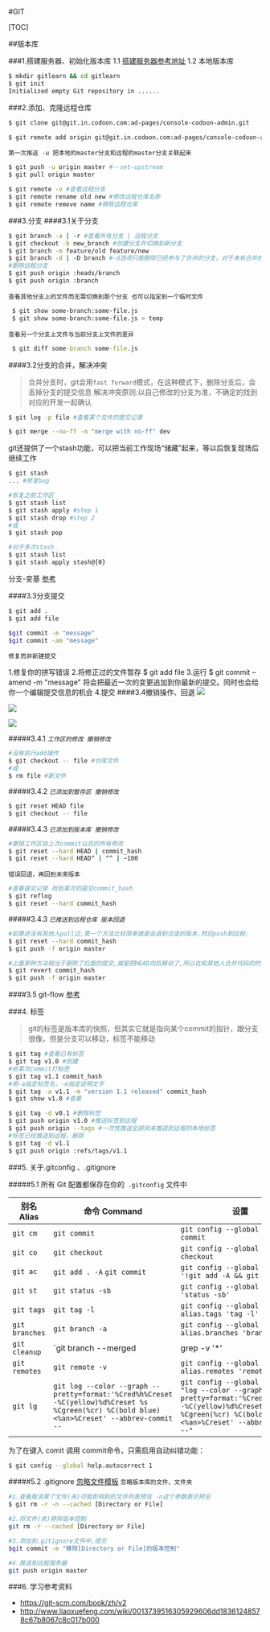 #GIT

[TOC]

##版本库

###1.搭建服务器、初始化版本库
1.1 [搭建服务器参考地址](http://www.liaoxuefeng.com/wiki/0013739516305929606dd18361248578c67b8067c8c017b000/00137583770360579bc4b458f044ce7afed3df579123eca000)
1.2 本地版本库
```bash
$ mkdir gitlearn && cd gitlearn
$ git init 
Initialized empty Git repository in ......
```
###2.添加、克隆远程仓库
```bash
$ git clone git@git.in.codoon.com:ad-pages/console-codoon-admin.git
```
```bash
$ git remote add origin git@git.in.codoon.com:ad-pages/console-codoon-admin.git
```
`第一次推送 -u 把本地的master分支和远程的master分支关联起来`
```bash
$ git push -u origin master #--set-upstream
$ git pull origin master
```
```bash
$ git remote -v #查看远程分支
$ git remote rename old new #修改远程仓库名称
$ git remote remove name #移除远程仓库
```

###3.分支
####3.1关于分支
```bash
$ git branch -a | -r #查看所有分支 | 远程分支
$ git checkout -b new_branch #创建分支并切换到新分支
$ git branch -m feature/old feature/new
$ git branch -d | -D branch #-d选项只能删除已经参与了合并的分支，对于未有合并的分支是无法删除的。如果想强制删除一个分支，可以使用-D选项
#删除远程分支
$ git push origin :heads/branch
$ git push origin :branch
```

`查看其他分支上的文件而无需切换到那个分支 也可以指定到一个临时文件`
```bash
 $ git show some-branch:some-file.js
 $ git show some-branch:some-file.js > temp
```
`查看另一个分支上文件与当前分支上文件的差异`
```cmd
 $ git diff some-branch some-file.js
```
####3.2分支的合并，解决冲突
>合并分支时，git会用`fast forward`模式，在这种模式下，删除分支后，会丢掉分支的提交信息
>解决冲突原则:以自己修改的分支为准，不确定的找到对应的开发一起确认
```bash
$ git log -p file #查看某个文件的提交记录

$ git merge --no-ff -m "merge with no-ff" dev
```
git还提供了一个stash功能，可以把当前工作现场“储藏”起来，等以后恢复现场后继续工作
```bash
$ git stash
... #修复bug

#恢复之前工作区
$ git stash list
$ git stash apply #step 1
$ git stash drop #step 2
#或
$ git stash pop

#对于多次stash
$ git stash list
$ git stash apply stash@{0}
```
分支-变基  [参考](https://git-scm.com/book/zh/v2/Git-%E5%88%86%E6%94%AF-%E5%8F%98%E5%9F%BA)

####3.3分支提交
```bash
$ git add .
$ git add file

$git commit -m "message"
$git commit -am "message"

```
`修复而非新建提交`

1.修复你的拼写错误
2.将修正过的文件暂存 \$ git add file 
3.运行 $ git commit –amend -m "message" 将会把最近一次的变更追加到你最新的提交。同时也会给你一个编辑提交信息的机会
4.提交
####3.4撤销操作、回退
![](http://www.liaoxuefeng.com/files/attachments/001384907702917346729e9afbf4127b6dfbae9207af016000/0)

![](http://www.liaoxuefeng.com/files/attachments/001384907720458e56751df1c474485b697575073c40ae9000/0)

![](http://www.liaoxuefeng.com/files/attachments/0013849077337835a877df2d26742b88dd7f56a6ace3ecf000/0)

#####3.4.1 *`工作区的修改 撤销修改`*
```bash
#没有执行add操作 
$ git checkout -- file #仓库文件
#或
$ rm file #新文件
```
#####3.4.2 *`已添加到暂存区 撤销修改`*
```bash
$ git reset HEAD file
$ git checkout -- file
```
#####3.4.3 *`已添加到版本库 撤销修改`*
```bash
#撤销工作区自上次commit以后的所有修改
$ git reset --hard HEAD | commit_hash
$ git reset --hard HEAD^ | ^^ | ~100
```
`错误回退，再回到未来版本`
```bash
#查看提交记录 找到某次的提交commit_hash
$ git reflog
$ git reset --hard commit_hash
```
#####3.4.3 *`已推送到远程仓库 版本回退`*
```bash
#如果还没有其他人pull过,第一个方法比较简单就是会退到合适的版本,然后push到远程:
$ git reset --hard commit_hash
$ git push -f origin master
```
```bash
#上面那种方法相当于删除了后面的提交,就是把HEAD向后移动了,所以在和其他人合并代码的时候很容易冲突,所以用revert可能是更好的一种方法,它是基于你要恢复的版本创建了一个新的提交
$ git revert commit_hash
$ git push -f origin master
```
####3.5 git-flow
[参考](https://github.com/nvie/gitflow)


###4. 标签
>git的标签是版本库的快照，但其实它就是指向某个commit的指针，跟分支很像，但是分支可以移动，标签不能移动
```bash
$ git tag #查看已有标签
$ git tag v1.0 #创建
#给某次commit打标签
$ git tag v1.1 commit_hash 
#用-a指定标签名，-m指定说明文字
$ git tag -a v1.1 -m "version 1.1 released" commit_hash
$ git show v1.0 #查看

$ git tag -d v0.1 #删除标签
$ git push origin v1.0 #推送标签到远程
$ git push origin --tags #一次性推送全部尚未推送到远程的本地标签
#标签已经推送到远程，删除
$ git tag -d v1.1
$ git push origin :refs/tags/v1.1
```
###5. 关于.gitconfig 、.gitignore

#####5.1 所有 Git 配置都保存在你的` .gitconfig` 文件中

| 别名 Alias | 命令 Command | 设置  |
| - | --- | --- |
| `git cm` | `git commit` | `git config --global alias.cm commit` |
| `git co` | `git checkout` | `git config --global alias.co checkout` |
| `git ac` | `git add . -A` `git commit` | `git config --global alias.ac '!git add -A && git commit'` |
| `git st` | `git status -sb` | `git config --global alias.st 'status -sb'` |
| `git tags` | `git tag -l` | `git config --global alias.tags 'tag -l'` |
| `git branches` | `git branch -a` | `git config --global alias.branches 'branch -a'` |
| `git cleanup` | `git branch --merged | grep -v '*' | xargs git branch -d` | `git config --global alias.cleanup "!git branch --merged | grep -v '*' | xargs git branch -d"` |
| `git remotes` | `git remote -v` | `git config --global alias.remotes 'remote -v'` |
| `git lg` | `git log --color --graph --pretty=format:'%Cred%h%Creset -%C(yellow)%d%Creset %s %Cgreen(%cr) %C(bold blue)<%an>%Creset' --abbrev-commit --` | `git config --global alias.lg "log --color --graph --pretty=format:'%Cred%h%Creset -%C(yellow)%d%Creset %s %Cgreen(%cr) %C(bold blue)<%an>%Creset' --abbrev-commit --"` |

为了在键入 comit 调用 commit命令，只需启用自动纠错功能：
```bash
$ git config --global help.autocorrect 1
```

#####5.2 .gitignore  [忽略文件模板](https://github.com/github/gitignore)
`忽略版本库的文件、文件夹`
```bash
#1.查看取消某个文件(夹)可能影响到的文件列表预览 -n这个参数表示预览
$ git rm -r -n --cached [Directory or File]

#2.将文件(夹)移除版本控制
git rm -r --cached [Directory or File]

#3.添加到.gitignore文件中,提交
$git commit -m "移除[Directory or File]的版本控制"

#4.推送到远程服务器
git push origin master
```


###6. 学习参考资料
- https://git-scm.com/book/zh/v2
- http://www.liaoxuefeng.com/wiki/0013739516305929606dd18361248578c67b8067c8c017b000
